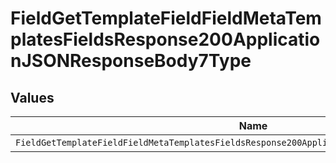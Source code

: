 # FieldGetTemplateFieldFieldMetaTemplatesFieldsResponse200ApplicationJSONResponseBody7Type


## Values

| Name                                                                                            | Value                                                                                           |
| ----------------------------------------------------------------------------------------------- | ----------------------------------------------------------------------------------------------- |
| `FieldGetTemplateFieldFieldMetaTemplatesFieldsResponse200ApplicationJSONResponseBody7TypeRadio` | radio                                                                                           |